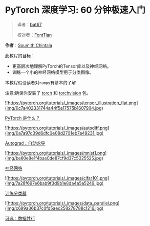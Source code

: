 # PyTorch 深度学习: 60 分钟极速入门

> 译者：[bat67](https://github.com/bat67)
>
> 校对者：[FontTian](https://github.com/fonttian)

**作者**：[Soumith Chintala](http://soumith.ch)

此教程的目标：

* 更高层次地理解PyTorch的Tensor库以及神经网络。
* 训练一个小的神经网络模型用于分类图像。

本教程假设读者对`numpy`有基本的了解

注意:确保你安装了 [torch](https://github.com/pytorch/pytorch) 和 [torchvision](https://github.com/pytorch/vision) 包。

![https://pytorch.org/tutorials/_images/tensor_illustration_flat.png](img/0c7a402331744a44f5e17575b1607904.jpg)

[PyTorch 是什么？](blitz/tensor_tutorial.html#sphx-glr-beginner-blitz-tensor-tutorial-py)

![https://pytorch.org/tutorials/_images/autodiff.png](img/0a7a97c39d6dfc0e08d2701eb7a49231.jpg)

[Autograd：自动求导](blitz/autograd_tutorial.html#sphx-glr-beginner-blitz-autograd-tutorial-py)

![https://pytorch.org/tutorials/_images/mnist1.png](img/be60e8e1f4baa0de87cf9d37c5325525.jpg)

[神经网络](blitz/neural_networks_tutorial.html#sphx-glr-beginner-blitz-neural-networks-tutorial-py)

![https://pytorch.org/tutorials/_images/cifar101.png](img/7a28f697e6bab9f3d9b1e8da4a5a5249.jpg)

[训练分类器](blitz/cifar10_tutorial.html#sphx-glr-beginner-blitz-cifar10-tutorial-py)

![https://pytorch.org/tutorials/_images/data_parallel.png](img/c699a36b37c0fd5aec258278788c1216.jpg)

[可选：数据并行](blitz/data_parallel_tutorial.html#sphx-glr-beginner-blitz-data-parallel-tutorial-py)

